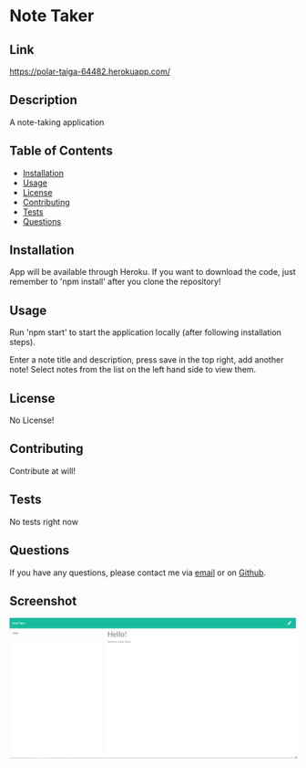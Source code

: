 # Note Taker   
## Link
https://polar-taiga-64482.herokuapp.com/
## Description

A note-taking application

## Table of Contents

* [Installation](#installation)
* [Usage](#usage)
* [License](#license)
* [Contributing](#contributing)
* [Tests](#tests)
* [Questions](#questions)

## Installation

App will be available through Heroku. If you want to download the code, just remember to 'npm install' after you clone the repository!

## Usage
Run 'npm start' to start the application locally (after following installation steps).

Enter a note title and description, press save in the top right, add another note! Select notes from the list on the left hand side to view them.

## License

No License!

## Contributing

Contribute at will!

## Tests

No tests right now

## Questions

If you have any questions, please contact me via [email](vinnycar0923@gmail.com) or on [Github](http://github.com/vcaruso0923).

## Screenshot
![Note Taker](./demo.PNG)
